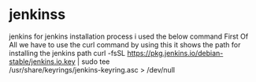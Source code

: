 # jenkinss
jenkins 
for jenkins installation process i used the below command
First Of All we have to use the curl command by using this it shows the path for installing the jenkins path
curl -fsSL https://pkg.jenkins.io/debian-stable/jenkins.io.key | sudo tee \
  /usr/share/keyrings/jenkins-keyring.asc > /dev/null
